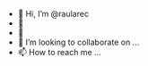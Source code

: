 - 👋 Hi, I’m @raularec
- 👀
- 🌱 
- 💞️ I’m looking to collaborate on ...
- 📫 How to reach me ...

<!---
raularec/raularec is a ✨ special ✨ repository because its `README.md` (this file) appears on your GitHub profile.
You can click the Preview link to take a look at your changes.
--->
